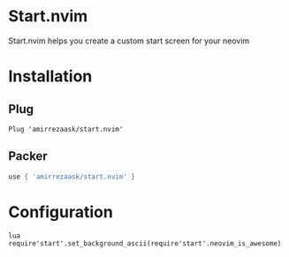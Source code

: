 # Start.nvim
Start.nvim helps you create a custom start screen for your neovim


# Installation
## Plug 
```vim
Plug 'amirrezaask/start.nvim'
```
## Packer
```lua
use { 'amirrezaask/start.nvim' }
```

# Configuration
```vim
lua require'start'.set_background_ascii(require'start'.neovim_is_awesome)
```
